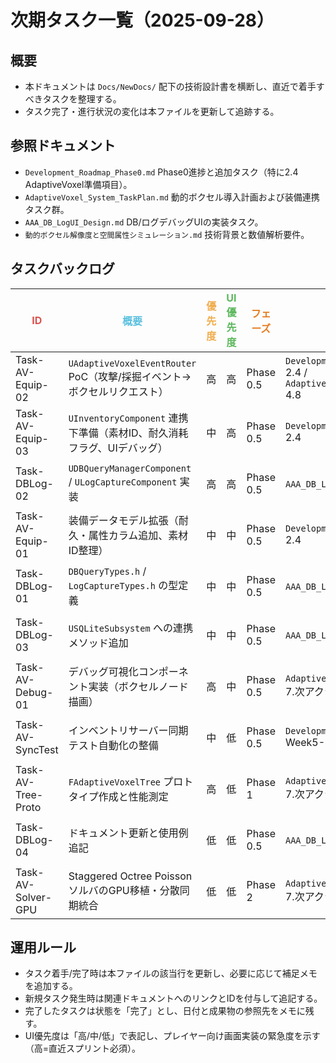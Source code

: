 # 次期タスク一覧（2025-09-28）

## 概要
- 本ドキュメントは `Docs/NewDocs/` 配下の技術設計書を横断し、直近で着手すべきタスクを整理する。
- タスク完了・進行状況の変化は本ファイルを更新して追跡する。

## 参照ドキュメント
- `Development_Roadmap_Phase0.md` Phase0進捗と追加タスク（特に2.4 AdaptiveVoxel準備項目）。
- `AdaptiveVoxel_System_TaskPlan.md` 動的ボクセル導入計画および装備連携タスク群。
- `AAA_DB_LogUI_Design.md` DB/ログデバッグUIの実装タスク。
- `動的ボクセル解像度と空間属性シミュレーション.md` 技術背景と数値解析要件。

## タスクバックログ
| <span style="color:#d9534f;">ID</span> | <span style="color:#5bc0de;">概要</span> | <span style="color:#f0ad4e;">優先度</span> | <span style="color:#5cb85c;">UI優先度</span> | <span style="color:#e67e22;">フェーズ</span> | <span style="color:#337ab7;">ソース</span> | <span style="color:#9b59b6;">状態</span> | <span style="color:#ff7f0e;">メモ</span> |
|----|------|--------|----------|----------|--------|------|------|
| Task-AV-Equip-02 | `UAdaptiveVoxelEventRouter` PoC（攻撃/採掘イベント→ボクセルリクエスト） | 高 | 高 | Phase 0.5 | `Development_Roadmap_Phase0.md` 2.4 / `AdaptiveVoxel_System_TaskPlan.md` 4.8 | 未着手 | プレイヤー装備イベントとの連携経路を定義。 |
| Task-AV-Equip-03 | `UInventoryComponent` 連携下準備（素材ID、耐久消耗フラグ、UIデバッグ） | 中 | 高 | Phase 0.5 | `Development_Roadmap_Phase0.md` 2.4 | 未着手 | Inventory UIのデバッグボタン整備も含む。 |
| Task-DBLog-02 | `UDBQueryManagerComponent` / `ULogCaptureComponent` 実装 | 高 | 高 | Phase 0.5 | `AAA_DB_LogUI_Design.md` 6 | 未着手 | 非同期クエリ実行とログリングバッファ。 |
| Task-AV-Equip-01 | 装備データモデル拡張（耐久・属性カラム追加、素材ID整理） | 中 | 中 | Phase 0.5 | `Development_Roadmap_Phase0.md` 2.4 | 未着手 | Phase0後半で着手。SQLiteスキーマ改修要。 |
| Task-DBLog-01 | `DBQueryTypes.h` / `LogCaptureTypes.h` の型定義 | 中 | 中 | Phase 0.5 | `AAA_DB_LogUI_Design.md` 6 | 未着手 | UI/コンポーネント共通データ構造を整備。 |
| Task-DBLog-03 | `USQLiteSubsystem` への連携メソッド追加 | 中 | 中 | Phase 0.5 | `AAA_DB_LogUI_Design.md` 6 | 未着手 | プリセット/任意クエリAPIを公開。 |
| Task-AV-Debug-01 | デバッグ可視化コンポーネント実装（ボクセルノード描画） | 高 | 中 | Phase 0.5 | `AdaptiveVoxel_System_TaskPlan.md` 7.次アクション(短期) | 未着手 | `UAdaptiveVoxelSubsystem` の状態を可視化。 |
| Task-AV-SyncTest | インベントリサーバー同期テスト自動化の整備 | 中 | 低 | Phase 0.5 | `Development_Roadmap_Phase0.md` Week5-6 | 未着手 | Automationテストケースを拡充し負荷テストに備える。 |
| Task-AV-Tree-Proto | `FAdaptiveVoxelTree` プロトタイプ作成と性能測定 | 高 | 低 | Phase 1 | `AdaptiveVoxel_System_TaskPlan.md` 7.次アクション(中期) | 未着手 | リニアOctreeベースのPoCをCPUで検証。 |
| Task-DBLog-04 | ドキュメント更新と使用例追記 | 低 | 低 | Phase 0.5 | `AAA_DB_LogUI_Design.md` 6 | 未着手 | 実装完了後に `Docs/NewDocs/` を更新。 |
| Task-AV-Solver-GPU | Staggered Octree PoissonソルバのGPU移植・分散同期統合 | 低 | 低 | Phase 2 | `AdaptiveVoxel_System_TaskPlan.md` 7.次アクション(長期) | 未着手 | Phase1以降の長期タスク。 |

## 運用ルール
- タスク着手/完了時は本ファイルの該当行を更新し、必要に応じて補足メモを追加する。
- 新規タスク発生時は関連ドキュメントへのリンクとIDを付与して追記する。
- 完了したタスクは状態を「完了」とし、日付と成果物の参照先をメモに残す。
- UI優先度は「高/中/低」で表記し、プレイヤー向け画面実装の緊急度を示す（高=直近スプリント必須）。
